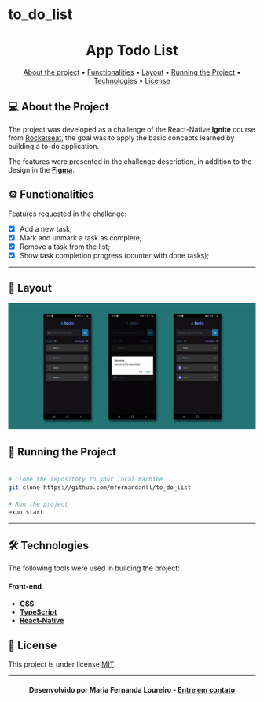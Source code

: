 # to_do_list

<!--Banner e logo-->

<h1 align="center">
   App Todo List
</h1>

<!-- Indice-->
<p align="center">
 <a href="#-sobre-o-projeto">About the project</a> •
 <a href="#-Funcionalidades">Functionalities</a> • 
 <a href="#-Layout">Layout</a> •  
 <a href="#-como-executar-o-projeto">Running the Project</a> • 
 <a href="#-tecnologias">Technologies</a> • 
 <a href="#-licença">License</a>
</p>

<!--Sobre o projeto-->

## 💻 About the Project

The project was developed as a challenge of the React-Native **Ignite** course from [Rocketseat](https://lp.rocketseat.com.br/ignite?&&_gl=1*94od8f*_ga*MTQwOTkzNDQ2OC4xNjU5NDYwNTUw*_ga_74RKNGM8RL*MTY2NzQzNjA3Ny43LjAuMTY2NzQzNjA3Ny42MC4wLjA.), the goal was to apply the basic concepts learned by building a to-do application.

The features were presented in the challenge description, in addition to the design in the **[Figma](https://www.figma.com/file/1XfZQGSWk4HWjvwcjd2nOP/ToDo-List/duplicate)**.

<!--Funcionalidades do projeto-->

## ⚙️ Functionalities

Features requested in the challenge:

- [x] Add a new task;
- [x] Mark and unmark a task as complete;
- [x] Remove a task from the list;
- [x] Show task completion progress (counter with done tasks);
---

<!--Layout session-->

## 🎨 Layout

![Layout](https://github.com/mfernandanll/to_do_list/blob/main/github/Layout.png?raw=true)

<!--Running session-->

## 🚀 Running the Project

```bash

# Clone the repository to your local machine
git clone https://github.com/mfernandanll/to_do_list

# Run the project
expo start


```

---

<!--Technologies-->

## 🛠 Technologies

The following tools were used in building the project:

#### **Front-end**

- **[CSS](https://developer.mozilla.org/pt-BR/docs/Web/CSS)**
- **[TypeScript](https://www.typescriptlang.org/)**
- **[React-Native](https://reactnative.dev/)**

<!--License session-->

## 📝 License

This project is under license [MIT](./LICENSE).

---

<!--Bottom session-->
<h4 align=center>Desenvolvido por Maria Fernanda Loureiro - <a href="https://www.linkedin.com/in/maria-fernanda-loureiro/">Entre em contato</a></a></h4>
